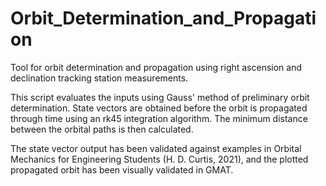 # Orbit_Determination_and_Propagation
Tool for orbit determination and propagation using right ascension and declination tracking station measurements.

This script evaluates the inputs using Gauss' method of preliminary orbit determination. State vectors are obtained before the orbit is propagated through time using an rk45 integration algorithm. The minimum distance between the orbital paths is then calculated. 

The state vector output has been validated against examples in Orbital Mechanics for Engineering Students (H. D. Curtis, 2021), and the plotted propagated orbit has been visually validated in GMAT. 
